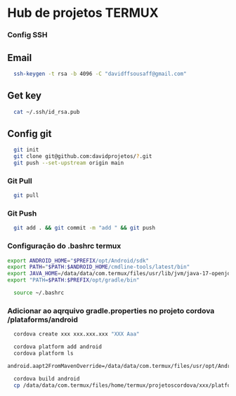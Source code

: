 # Hub de projetos TERMUX

### Config SSH
## Email
```sh
  ssh-keygen -t rsa -b 4096 -C "davidffsousaff@gmail.com"
```

## Get key
```sh
  cat ~/.ssh/id_rsa.pub
```
## Config git
```sh
  git init
  git clone git@github.com:davidprojetos/?.git
  git push --set-upstream origin main
```

### Git Pull
```sh
  git pull
```

### Git Push
```sh
  git add . && git commit -m "add " && git push
```

### Configuração do .bashrc termux
```sh
export ANDROID_HOME="$PREFIX/opt/Android/sdk"
export PATH="$PATH:$ANDROID_HOME/cmdline-tools/latest/bin"
export JAVA_HOME=/data/data/com.termux/files/usr/lib/jvm/java-17-openjdk
export "PATH=$PATH:$PREFIX/opt/gradle/bin"
```

```sh
  source ~/.bashrc
```

### Adicionar ao aqrquivo gradle.properties no projeto cordova /plataforms/android

```sh
  cordova create xxx xxx.xxx.xxx "XXX Aaa"
```

```sh
  cordova platform add android
  cordova platform ls
```

```sh
android.aapt2FromMavenOverride=/data/data/com.termux/files/usr/opt/Android/sdk/build-tools/34.0.0/aapt2
```

```sh
  cordova build android
  cp /data/data/com.termux/files/home/termux/projetoscordova/xxx/platforms/android/app/build/outputs/apk/debug/app-debug.apk ~/storage/downloads

```

